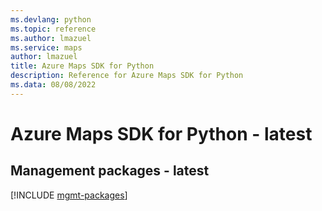 ```yaml
---
ms.devlang: python
ms.topic: reference
ms.author: lmazuel
ms.service: maps
author: lmazuel
title: Azure Maps SDK for Python
description: Reference for Azure Maps SDK for Python
ms.data: 08/08/2022
---
```

# Azure Maps SDK for Python - latest

## Management packages - latest
[!INCLUDE [mgmt-packages](maps-mgmt-index.md)]
